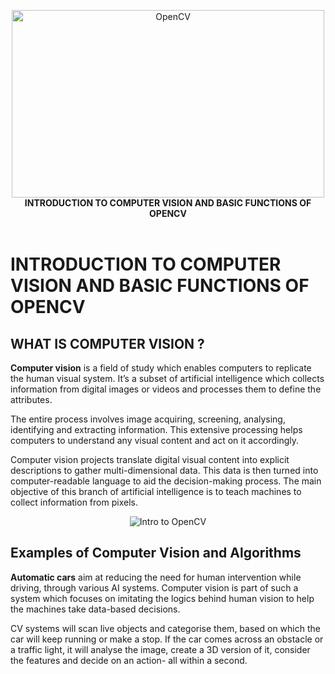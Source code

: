 <p align="center">
   <img src="https://upload.wikimedia.org/wikipedia/commons/thumb/3/32/OpenCV_Logo_with_text_svg_version.svg/270px-OpenCV_Logo_with_text_svg_version.svg.png" alt="OpenCV"
        width="500" height="300">
   <br />
   <b> INTRODUCTION TO COMPUTER VISION AND BASIC FUNCTIONS OF OPENCV</b>
   <br />
   
   <br />
</p>

# **INTRODUCTION TO COMPUTER VISION AND BASIC FUNCTIONS OF OPENCV**

## **WHAT IS COMPUTER VISION ?**

**Computer vision** is a field of study which enables computers to replicate the human visual system. It’s a subset of artificial intelligence which collects information from digital images or videos and processes them to define the attributes.

The entire process involves image acquiring, screening, analysing, identifying and extracting information. This extensive processing helps computers to understand any visual content and act on it accordingly. 

Computer vision projects translate digital visual content into explicit descriptions to gather multi-dimensional data. This data is then turned into computer-readable language to aid the decision-making process. The main objective of this branch of artificial intelligence is to teach machines to collect information from pixels.

<p align="center">
   <img src="https://d1m75rqqgidzqn.cloudfront.net/wp-data/2019/12/16172612/Blog_info_11-12-19-1.jpg" alt="Intro to OpenCV"
</p>

## **Examples of Computer Vision and Algorithms**

**Automatic cars** aim at reducing the need for human intervention while driving, through various AI systems. Computer vision is part of such a system which focuses on imitating the logics behind human vision to help the machines take data-based decisions.

CV systems will scan live objects and categorise them, based on which the car will keep running or make a stop. If the car comes across an obstacle or a traffic light, it will analyse the image, create a 3D version of it, consider the features and decide on an action- all within a second. 